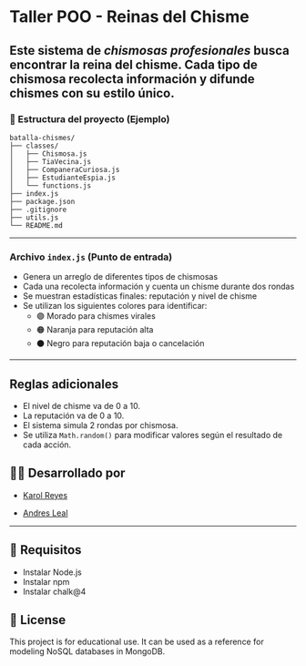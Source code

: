 # Taller POO - Reinas del Chisme

Este sistema de *chismosas profesionales* busca encontrar la reina del chisme.
Cada tipo de chismosa recolecta información y difunde chismes con su estilo
único.    
------------------------------------------------------------------------

### 📁 Estructura del proyecto (Ejemplo)

    batalla-chismes/
    ├── classes/
    │   ├── Chismosa.js
    │   ├── TiaVecina.js
    │   ├── CompaneraCuriosa.js
    │   ├── EstudianteEspia.js
    │   └── functions.js
    ├── index.js
    ├── package.json
    ├── .gitignore
    ├── utils.js
    └── README.md


------------------------------------------------------------------------

### Archivo `index.js` (Punto de entrada)

-   Genera un arreglo de diferentes tipos de chismosas
-   Cada una recolecta información y cuenta un chisme durante dos rondas
-   Se muestran estadísticas finales: reputación y nivel de chisme
- Se utilizan los siguientes colores para identificar: 
    -   🟣 Morado para chismes virales
    -   🟠 Naranja para reputación alta
    -   ⚫ Negro para reputación baja o cancelación

------------------------------------------------------------------------

## Reglas adicionales

-   El nivel de chisme va de 0 a 10.
-   La reputación va de 0 a 10.
-   El sistema simula 2 rondas por chismosa.
-   Se utiliza `Math.random()` para modificar valores según el resultado de
    cada acción.



## 👩‍💻 Desarrollado por

 * [Karol Reyes](https://github.com/KarolainReyes)

 * [Andres Leal](https://github.com/Andre07g)

---

## 🧩 Requisitos

- Instalar Node.js
- Instalar npm
- Instalar chalk@4

## 📝 License

This project is for educational use. It can be used as a reference for modeling NoSQL databases in MongoDB.
